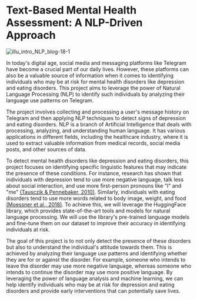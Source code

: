 # Text-Based Mental Health Assessment: A NLP-Driven Approach
 
![illu_intro_NLP_blog-18-1](https://user-images.githubusercontent.com/69726163/235321972-509bf1c8-4b27-43d3-9140-281175f7e0f3.png)


In today's digital age, social media and messaging platforms like Telegram have become a crucial part of our daily lives. However, these platforms can also be a valuable source of information when it comes to identifying individuals who may be at risk for mental health disorders like depression and eating disorders. This project aims to leverage the power of Natural Language Processing (NLP) to identify such individuals by analyzing their language use patterns on Telegram.

The project involves collecting and processing a user's message history on Telegram and then applying NLP techniques to detect signs of depression and eating disorders. NLP is a branch of Artificial Intelligence that deals with processing, analyzing, and understanding human language. It has various applications in different fields, including the healthcare industry, where it is used to extract valuable information from medical records, social media posts, and other sources of data. 

To detect mental health disorders like depression and eating disorders, this project focuses on identifying specific linguistic features that may indicate the presence of these conditions. For instance, research has shown that individuals with depression tend to use more negative language, talk less about social interaction, and use more first-person pronouns like "I" and "me"  [(Tausczik & Pennebaker, 2010)](https://www.researchgate.net/publication/228620644_The_Psychological_Meaning_of_Words_LIWC_and_Computerized_Text_Analysis_Methods). Similarly, individuals with eating disorders tend to use more words related to body image, weight, and food [(Moessner et al., 2018)](https://pubmed.ncbi.nlm.nih.gov/29746710/). To achieve this, we will leverage the HuggingFace library, which provides state-of-the-art tools and models for natural language processing. We will use the library's pre-trained language models and fine-tune them on our dataset to improve their accuracy in identifying individuals at risk. 

The goal of this project is to not only detect the presence of these disorders but also to understand the individual's attitude towards them. This is achieved by analyzing their language use patterns and identifying whether they are for or against the disorder. For example, someone who intends to leave the disorder may use more negative language, whereas someone who intends to continue the disorder may use more positive language. By leveraging the power of language analysis and machine learning, we can help identify individuals who may be at risk for depression and eating disorders and provide early interventions that can potentially save lives.
